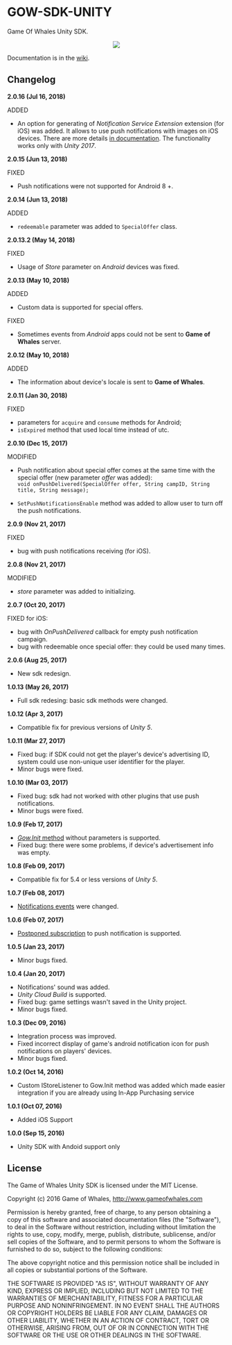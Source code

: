# GOW-SDK-UNITY
Game Of Whales Unity SDK.

<p align=center>
<img src=http://www.gameofwhales.com/sites/default/files/logo.png>
</p>

Documentation is in the [wiki](https://github.com/Game-of-whales/GOW-SDK-UNITY/wiki).


Changelog
---------

**2.0.16 (Jul 16, 2018)**

ADDED

* An option for generating of _Notification Service Extension_  extension (for iOS) was added. It allows to use push notifications with images on iOS devices. There are more details [in documentation](https://github.com/Game-of-whales/GOW-SDK-UNITY/wiki/SDK-implementation#step-12-rich-notifications-on-ios-devices-optional).
The functionality works only with _Unity 2017_.


**2.0.15 (Jun 13, 2018)**

FIXED

* Push notifications were not supported for Android 8 +.


**2.0.14 (Jun 13, 2018)**

ADDED

* ```redeemable``` parameter was added to ```SpecialOffer``` class.



**2.0.13.2 (May 14, 2018)**

FIXED

* Usage of *Store* parameter on *Android* devices was fixed.

**2.0.13 (May 10, 2018)**

ADDED

* Custom data is supported for special offers.

FIXED

* Sometimes events from *Android* apps could not be sent to **Game of Whales** server.


**2.0.12 (May 10, 2018)**

ADDED

* The information about device's locale is sent to **Game of Whales**.


**2.0.11 (Jan 30, 2018)**

FIXED

* parameters for ``acquire`` and ``consume`` methods for Android;
* ``isExpired`` method that used local time instead of utc.

**2.0.10 (Dec 15, 2017)**

MODIFIED

* Push notification about special offer comes at the same time with the special offer (new parameter _offer_ was added): <br/>
``void onPushDelivered(SpecialOffer offer, String campID, String title, String message);``

* ``SetPushNotificationsEnable`` method was added to allow user to turn off the push notifications.

**2.0.9 (Nov 21, 2017)**

FIXED
* bug with push notifications receiving (for iOS).

**2.0.8 (Nov 21, 2017)**

MODIFIED
* _store_ parameter was added to initializing.

**2.0.7 (Oct 20, 2017)**

FIXED for iOS:
* bug with _OnPushDelivered_ callback for empty push notification campaign.
* bug with redeemable once special offer: they could be used many times.

**2.0.6 (Aug 25, 2017)**
* New sdk redesign.

**1.0.13 (May 26, 2017)**
* Full sdk redesing: basic sdk methods were changed.

**1.0.12 (Apr 3, 2017)**
* Compatible fix for previous versions of _Unity 5_.

**1.0.11 (Mar 27, 2017)**
* Fixed bug: if SDK could not get the player's device's advertising ID, system could use non-unique user identifier for the player.
* Minor bugs were fixed.

**1.0.10 (Mar 03, 2017)**
* Fixed bug: sdk had not worked with other plugins that use push notifications.
* Minor bugs were fixed.

**1.0.9 (Feb 17, 2017)**
* [_Gow.Init_ method](https://github.com/Game-of-whales/GOW-SDK-UNITY/wiki/Init) without parameters is supported.
* Fixed bug: there were some problems, if device's advertisement info was empty. 

**1.0.8 (Feb 09, 2017)**
* Compatible fix for 5.4 or less versions of _Unity 5_.

**1.0.7 (Feb 08, 2017)**
* [Notifications events](https://github.com/Game-of-whales/GOW-SDK-UNITY/wiki/Subscribe-to-push-notifications) were changed.

**1.0.6 (Feb 07, 2017)**
* [Postponed subscription](https://github.com/Game-of-whales/GOW-SDK-UNITY/wiki/Subscribe-to-push-notifications) to push notification is supported.

**1.0.5 (Jan 23, 2017)**
* Minor bugs fixed.

**1.0.4 (Jan 20, 2017)**
* Notifications' sound was added.
* _Unity Cloud Build_ is supported.
* Fixed bug: game settings wasn't saved in the Unity project. 
* Minor bugs fixed.

**1.0.3 (Dec 09, 2016)**
* Integration process was improved.
* Fixed incorrect display of game's android notification icon for push notifications on players' devices.
* Minor bugs fixed.

**1.0.2 (Oct 14, 2016)**
* Custom IStoreListener to Gow.Init method was added which made easier integration if you are already using In-App Purchasing service

**1.0.1 (Oct 07, 2016)**
* Added iOS Support

**1.0.0 (Sep 15, 2016)**
* Unity SDK with Andoid support only

## License

The Game of Whales Unity SDK is licensed under the MIT License.

Copyright (c) 2016 Game of Whales, http://www.gameofwhales.com

Permission is hereby granted, free of charge, to any person obtaining a copy of this software and associated documentation files (the "Software"), to deal in the Software without restriction, including without limitation the rights to use, copy, modify, merge, publish, distribute, sublicense, and/or sell copies of the Software, and to permit persons to whom the Software is furnished to do so, subject to the following conditions:

The above copyright notice and this permission notice shall be included in all copies or substantial portions of the Software.

THE SOFTWARE IS PROVIDED "AS IS", WITHOUT WARRANTY OF ANY KIND, EXPRESS OR IMPLIED, INCLUDING BUT NOT LIMITED TO THE WARRANTIES OF MERCHANTABILITY, FITNESS FOR A PARTICULAR PURPOSE AND NONINFRINGEMENT. IN NO EVENT SHALL THE AUTHORS OR COPYRIGHT HOLDERS BE LIABLE FOR ANY CLAIM, DAMAGES OR OTHER LIABILITY, WHETHER IN AN ACTION OF CONTRACT, TORT OR OTHERWISE, ARISING FROM, OUT OF OR IN CONNECTION WITH THE SOFTWARE OR THE USE OR OTHER DEALINGS IN THE SOFTWARE.
